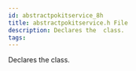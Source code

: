 ```yaml
---
id: abstractpokitservice_8h
title: abstractpokitservice.h File
description: Declares the  class.
tags:
---
```

Declares the  <docRefTextType>  class.
